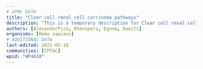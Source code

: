 ```yaml
---
# GPML DATA
title: "Clear cell renal cell carcinoma pathways"
description: "This is a temporary description for Clear cell renal cell carcinoma pathways"
authors: [AlexanderPico, Khanspers, Egonw, Eweitz]
organisms: [Homo sapiens]
# ADDITIONAL DATA
last-edited: 2021-05-18
communities: [CPTAC]
wpid: "WP4018"
---
```

